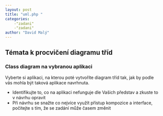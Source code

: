 ```yaml
---
layout: post
title: "uml.php "
categories:
    -"zadani"
    -"zadani"
author: "David Malý"
--- 
```



## Témata k procvičení diagramu tříd

### Class diagram na vybranou aplikaci


Vyberte si aplikaci, na kterou poté vytvoříte diagram tříd tak, jak by podle vás mohla být taková aplikace navrhnuta.<br>


- Identifikujte to, co na aplikaci nefunguje dle Vašich představ a zkuste to v návrhu opravit
- Při návrhu se snažte co nejvíce využít přístup kompozice a interface, počítejte s tím, že se zadání může časem změnit

